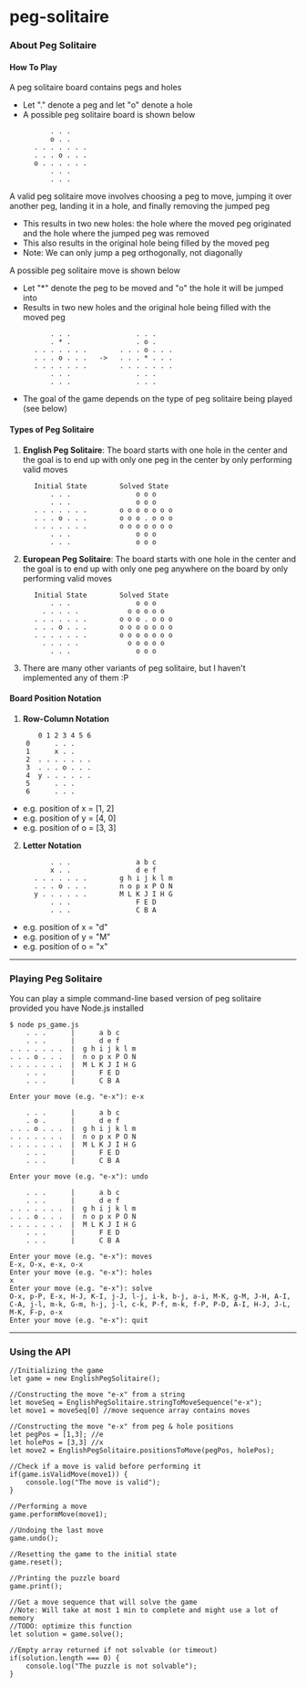 # peg-solitaire

### About Peg Solitaire

#### How To Play

A peg solitaire board contains pegs and holes
   - Let "." denote a peg and let "o" denote a hole
   - A possible peg solitaire board is shown below
```
          . . .     
          o . .          
      . . . . . . .     
      . . . o . . .     
      o . . . . . .     
          . . .       
          . . .         
```
A valid peg solitaire move involves choosing a peg to move, jumping it over another peg, landing it in a hole, and finally removing the jumped peg
   - This results in two new holes: the hole where the moved peg 
     originated and the hole where the jumped peg was removed
   - This also results in the original hole being filled by the moved peg
   - Note: We can only jump a peg orthogonally, not diagonally

A possible peg solitaire move is shown below
   - Let "*" denote the peg to be moved and "o" the hole it will be jumped 
     into
  - Results in two new holes and the original hole being filled with the 
    moved peg

```
          . . .                . . .
          . * .                . o .
      . . . . . . .        . . . o . . .
      . . . o . . .   ->   . . . * . . .
      . . . . . . .        . . . . . . .
          . . .                . . .
          . . .                . . .
```
- The goal of the game depends on the type of peg solitaire being played (see below)

#### Types of Peg Solitaire

1) **English Peg Solitaire**: The board starts with one hole in the center and the goal is to end up with only one peg in the center by only performing valid moves
```
      Initial State        Solved State
          . . .                o o o
          . . .                o o o
      . . . . . . .        o o o o o o o
      . . . o . . .        o o o . o o o
      . . . . . . .        o o o o o o o
          . . .                o o o
          . . .                o o o
```
2) **European Peg Solitaire**: The board starts with one hole in the center and the goal is to end up with only one peg anywhere on the board by only performing valid moves
```
      Initial State        Solved State
          . . .                o o o
        . . . . .            o o o o o
      . . . . . . .        o o o . o o o
      . . . o . . .        o o o o o o o
      . . . . . . .        o o o o o o o
        . . . . .            o o o o o
          . . .                o o o
```
3) There are many other variants of peg solitaire, but I haven't implemented any of them :P
#### Board Position Notation

1) **Row-Column Notation**
```
       0 1 2 3 4 5 6
    0      . . .
    1      x . .
    2  . . . . . . .
    3  . . . o . . .
    4  y . . . . . .
    5      . . .
    6      . . .
```
- e.g. position of x = [1, 2]
- e.g. position of y = [4, 0]
- e.g. position of o = [3, 3]

2) **Letter Notation**
```
          . . .                a b c
          x . .                d e f
      . . . . . . .        g h i j k l m
      . . . o . . .        n o p x P O N
      y . . . . . .        M L K J I H G
          . . .                F E D
          . . .                C B A
```
- e.g. position of x = "d"
- e.g. position of y = "M"
- e.g. position of o = "x"
---
### Playing Peg Solitaire

You can play a simple command-line based version of peg solitaire provided you have Node.js installed
```
$ node ps_game.js
    . . .      |      a b c
    . . .      |      d e f
. . . . . . .  |  g h i j k l m
. . . o . . .  |  n o p x P O N
. . . . . . .  |  M L K J I H G
    . . .      |      F E D
    . . .      |      C B A

Enter your move (e.g. "e-x"): e-x

    . . .      |      a b c
    . o .      |      d e f
. . . o . . .  |  g h i j k l m
. . . . . . .  |  n o p x P O N
. . . . . . .  |  M L K J I H G
    . . .      |      F E D
    . . .      |      C B A

Enter your move (e.g. "e-x"): undo

    . . .      |      a b c
    . . .      |      d e f
. . . . . . .  |  g h i j k l m
. . . o . . .  |  n o p x P O N
. . . . . . .  |  M L K J I H G
    . . .      |      F E D
    . . .      |      C B A

Enter your move (e.g. "e-x"): moves
E-x, O-x, e-x, o-x
Enter your move (e.g. "e-x"): holes
x
Enter your move (e.g. "e-x"): solve
O-x, p-P, E-x, H-J, K-I, j-J, l-j, i-k, b-j, a-i, M-K, g-M, J-H, A-I, C-A, j-l, m-k, G-m, h-j, j-l, c-k, P-f, m-k, f-P, P-D, A-I, H-J, J-L, M-K, F-p, o-x
Enter your move (e.g. "e-x"): quit
```
---
### Using the API
```
//Initializing the game
let game = new EnglishPegSolitaire();

//Constructing the move "e-x" from a string
let moveSeq = EnglishPegSolitaire.stringToMoveSequence("e-x");
let move1 = moveSeq[0] //move sequence array contains moves

//Constructing the move "e-x" from peg & hole positions
let pegPos = [1,3]; //e
let holePos = [3,3] //x
let move2 = EnglishPegSolitaire.positionsToMove(pegPos, holePos);

//Check if a move is valid before performing it
if(game.isValidMove(move1)) {
    console.log("The move is valid");
}

//Performing a move
game.performMove(move1);

//Undoing the last move
game.undo();

//Resetting the game to the initial state
game.reset();

//Printing the puzzle board
game.print();

//Get a move sequence that will solve the game
//Note: Will take at most 1 min to complete and might use a lot of memory
//TODO: optimize this function
let solution = game.solve();

//Empty array returned if not solvable (or timeout)
if(solution.length === 0) {
    console.log("The puzzle is not solvable");
}
```